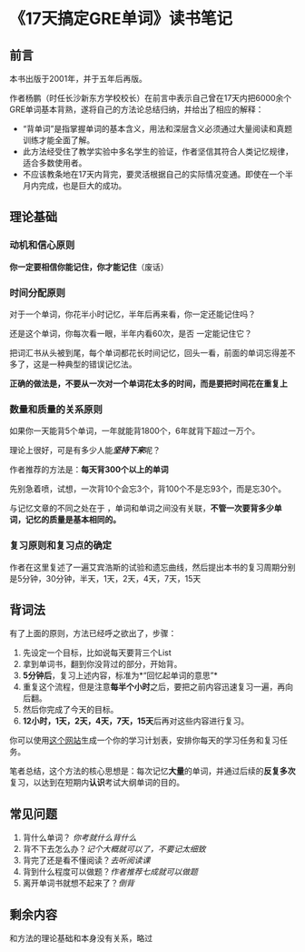 # 《17天搞定GRE单词》读书笔记

## 前言

本书出版于2001年，并于五年后再版。

作者杨鹏（时任长沙新东方学校校长）在前言中表示自己曾在17天内把6000余个GRE单词基本背熟，遂将自己的方法论总结归纳，并给出了相应的解释：

- “背单词”是指掌握单词的基本含义，用法和深层含义必须通过大量阅读和真题训练才能全面了解。
- 此方法经受住了教学实验中多名学生的验证，作者坚信其符合人类记忆规律，适合多数使用者。
- 不应该教条地在17天内背完，要灵活根据自己的实际情况变通。即使在一个半月内完成，也是巨大的成功。

## 理论基础

### 动机和信心原则

**你一定要相信你能记住，你才能记住**（废话）

### 时间分配原则

对于一个单词，你花半小时记忆，半年后再来看，你一定还能记住吗？

还是这个单词，你每次看一眼，半年内看60次，是否 一定能记住它？

把词汇书从头被到尾，每个单词都花长时间记忆，回头一看，前面的单词忘得差不多了，这是一种典型的错误记忆法。

**正确的做法是，不要从一次对一个单词花太多的时间，而是要把时间花在重复上**

### 数量和质量的关系原则

如果你一天能背5个单词，一年就能背1800个，6年就背下超过一万个。

理论上很好，可是有多少人能***坚持下来***呢？

作者推荐的方法是：**每天背300个以上的单词**

先别急着喷，试想，一次背10个会忘3个，背100个不是忘93个，而是忘30个。

与记忆文章的不同之处在于 ，单词和单词之间没有关联，**不管一次要背多少单词，记忆的质量是基本相同的。**

### 复习原则和复习点的确定

作者在这里复述了一遍艾宾浩斯的试验和遗忘曲线，然后提出本书的复习周期分别是5分钟，30分钟，半天，1天，2天，4天，7天，15天

## 背词法

有了上面的原则，方法已经呼之欲出了，步骤：

1. 先设定一个目标，比如说每天要背三个List
2. 拿到单词书，翻到你没背过的部分，开始背。
3. **5分钟后**，复习上述内容，标准为*“回忆起单词的意思”*
4. 重复这个流程，但是注意**每半个小时**之后，要把之前内容迅速复习一遍，再向后翻。
5. 然后你完成了今天的目标。
6. **12小时，1天，2天，4天，7天，15天**后再对这些内容进行复习。

你可以使用[这个网站](https://17gre.github.io/17GRE/)生成一个你的学习计划表，安排你每天的学习任务和复习任务。

笔者总结，这个方法的核心思想是：每次记忆**大量**的单词，并通过后续的**反复多次**复习，以达到在短期内**认识**考试大纲单词的目的。

## 常见问题

1. 背什么单词？ *你考就什么背什么*
2. 背不下去怎么办？*记个大概就可以了，不要记太细致*
3. 背完了还是看不懂阅读？*去听阅读课*
4. 背到什么程度可以做题？*作者推荐七成就可以做题*
5. 离开单词书就想不起来了？*倒背*

## 剩余内容

和方法的理论基础和本身没有关系，略过



